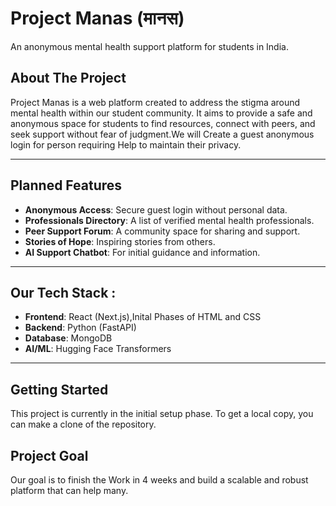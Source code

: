 # Project Manas (मानस)

An anonymous mental health support platform for students in India.

##  About The Project

Project Manas is a web platform created to address the stigma around mental health within our student community. It aims to provide a safe and anonymous space for students to find resources, connect with peers, and seek support without fear of judgment.We will Create a guest anonymous login for person requiring Help to maintain their privacy.

---

## Planned Features

* **Anonymous Access**: Secure guest login without personal data.
* **Professionals Directory**: A list of verified mental health professionals.
* **Peer Support Forum**: A community space for sharing and support.
* **Stories of Hope**: Inspiring stories from others.
* **AI Support Chatbot**: For initial guidance and information.

---

##  Our Tech Stack :

* **Frontend**: React (Next.js),Inital Phases of HTML and CSS
* **Backend**: Python (FastAPI)
* **Database**: MongoDB
* **AI/ML**: Hugging Face Transformers

---

## Getting Started
This project is currently in the initial setup phase. To get a local copy, you can make a  clone of the repository.

## Project Goal
Our goal is to finish the Work in 4 weeks and build a scalable and robust platform that can help many.
